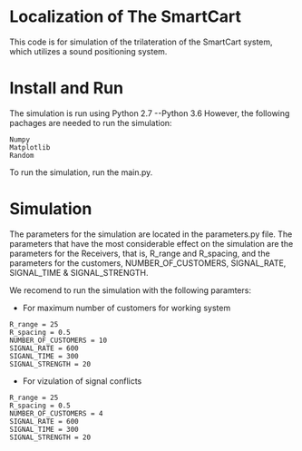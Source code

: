 # Localization of The SmartCart
This code is for simulation of the trilateration of the SmartCart system, which utilizes
a sound positioning system.

# Install and Run

The simulation is run using Python 2.7 --Python 3.6
However, the following pachages are needed to run the simulation:

~~~~
Numpy
Matplotlib
Random
~~~~

To run the simulation, run the main.py. 

# Simulation

The parameters for the simulation are located in the parameters.py file. 
The parameters that have the most considerable effect on the simulation are the parameters for the Receivers, that is, R_range and R_spacing,
and the parameters for the customers, NUMBER_OF_CUSTOMERS, SIGNAL_RATE, SIGNAL_TIME & SIGNAL_STRENGTH.

We recomend to run the simulation with the following paramters:


- For maximum number of customers for working system
~~~~
R_range = 25
R_spacing = 0.5
NUMBER_OF_CUSTOMERS = 10
SIGNAL_RATE = 600
SIGANL_TIME = 300
SIGNAL_STRENGTH = 20
~~~~

- For vizulation of signal conflicts
~~~~
R_range = 25
R_spacing = 0.5
NUMBER_OF_CUSTOMERS = 4
SIGNAL_RATE = 600
SIGNAL_TIME = 300
SIGNAL_STRENGTH = 20
~~~~

